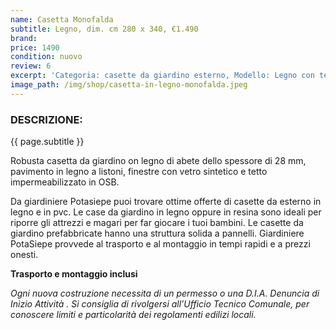 ```yaml
---
name: Casetta Monofalda
subtitle: Legno, dim. cm 280 x 340, €1.490
brand:
price: 1490
condition: nuovo
review: 6
excerpt: 'Categoria: casette da giardino esterno, Modello: Legno con tetto mono falda , Prezzo: €1490, Dimensioni cm: 280 x 340'
image_path: /img/shop/casetta-in-legno-monofalda.jpeg
---
```

### DESCRIZIONE:
{{ page.subtitle }}

Robusta casetta da giardino on legno di abete dello spessore di 28 mm, pavimento in legno a listoni, finestre con vetro sintetico e tetto impermeabilizzato in OSB.

Da giardiniere Potasiepe puoi trovare ottime offerte di casette da esterno in legno e in pvc. Le case da giardino in legno oppure in resina sono ideali per riporre gli attrezzi e magari per far giocare i tuoi bambini. Le casette da giardino prefabbricate hanno una struttura solida a pannelli. Giardiniere PotaSiepe provvede al trasporto e al montaggio in tempi rapidi e a prezzi onesti.

**Trasporto e montaggio inclusi**

*Ogni nuova costruzione necessita di un permesso o una D.I.A. Denuncia di Inizio Attività . Si consiglia di rivolgersi all’Ufficio Tecnico Comunale, per conoscere limiti e particolarità dei regolamenti edilizi locali.*
